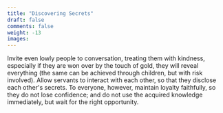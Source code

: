 ```yaml
---
title: "Discovering Secrets"
draft: false
comments: false
weight: -13
images:
---
```


Invite even lowly people to conversation, treating them with kindness, especially if they are won over by the touch of gold, they will reveal everything (the same can be achieved through children, but with risk involved). Allow servants to interact with each other, so that they disclose each other's secrets. To everyone, however, maintain loyalty faithfully, so they do not lose confidence; and do not use the acquired knowledge immediately, but wait for the right opportunity.